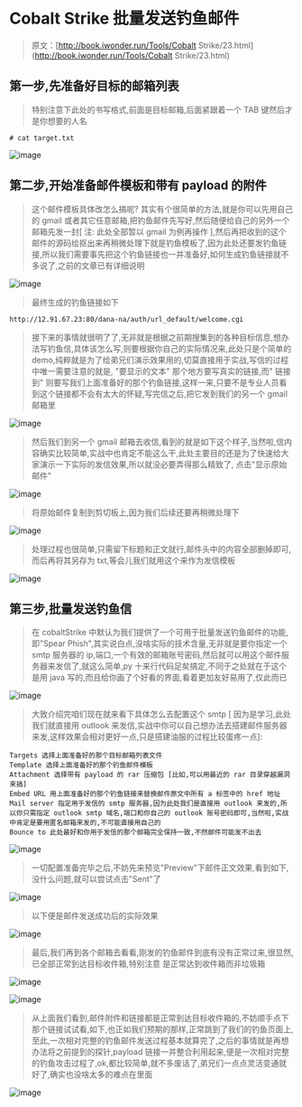 # Cobalt Strike 批量发送钓鱼邮件

> 原文：[http://book.iwonder.run/Tools/Cobalt Strike/23.html](http://book.iwonder.run/Tools/Cobalt Strike/23.html)

## 第一步,先准备好目标的邮箱列表

> 特别注意下此处的书写格式,前面是目标邮箱,后面紧跟着一个 TAB 键然后才是你想要的人名

```
# cat target.txt 
```

![image](img/699d058ec92d7888c8b533323c78ca7f.png)

## 第二步,开始准备邮件模板和带有 payload 的附件

> 这个邮件模板具体改怎么搞呢? 其实有个很简单的方法,就是你可以先用自己的 gmail 或者其它任意邮箱,把钓鱼邮件先写好,然后随便给自己的另外一个邮箱先发一封[ 注: 此处全部暂以 gmail 为例再操作 ],然后再把收到的这个邮件的源码给抠出来再稍微处理下就是钓鱼模板了,因为此处还要发钓鱼链接,所以我们需要事先把这个钓鱼链接也一并准备好,如何生成钓鱼链接就不多说了,之前的文章已有详细说明

![image](img/e24d9d0be0e3cfe3e3cf9636cb6e84d4.png)

> 最终生成的钓鱼链接如下

```
http://12.91.67.23:80/dana-na/auth/url_default/welcome.cgi 
```

> 接下来的事情就很明了了,无非就是根据之前期搜集到的各种目标信息,想办法写钓鱼信,具体该怎么写,则要根据你自己的实际情况来,此处只是个简单的 demo,纯粹就是为了给弟兄们演示效果用的,切莫直接用于实战,写信的过程中唯一需要注意的就是, "要显示的文本" 那个地方要写真实的链接,而" 链接到" 则要写我们上面准备好的那个钓鱼链接,这样一来,只要不是专业人员看到这个链接都不会有太大的怀疑,写完信之后,把它发到我们的另一个 gmail 邮箱里

![image](img/89b8c686c5d85647cc1dcee9dac14c72.png)

> 然后我们到另一个 gmail 邮箱去收信,看到的就是如下这个样子,当然啦,信内容确实比较简单,实战中也肯定不能这么干,此处主要目的还是为了快速给大家演示一下实际的发信效果,所以就没必要弄得那么精致了, 点击"显示原始邮件"

![image](img/f19e326d6b6c8eda564b04128fce8259.png)

> 将原始邮件复制到剪切板上,因为我们后续还要再稍微处理下

![image](img/c41a0e242a1d90d5ba14bbfe64db98d9.png)

> 处理过程也很简单,只需留下标题和正文就行,邮件头中的内容全部删掉即可,而后再将其另存为 txt,等会儿我们就用这个来作为发信模板

![image](img/4d72f2551e5b8c144906ec6c92684e34.png)

## 第三步,批量发送钓鱼信

> 在 cobaltStrike 中默认为我们提供了一个可用于批量发送钓鱼邮件的功能,即"Spear Phish",其实说白点,没啥实际的技术含量,无非就是要你指定一个 smtp 服务器的 ip,端口,一个有效的邮箱账号密码,然后就可以用这个邮件服务器来发信了,就这么简单,py 十来行代码足矣搞定,不同于之处就在于这个是用 java 写的,而且给你画了个好看的界面,看着更加友好易用了,仅此而已

![image](img/7562472914b1b93e27f0045f00d11098.png)

> 大致介绍完咱们现在就来看下具体怎么去配置这个 smtp [ 因为是学习,此处我们就直接用 outlook 来发信,实战中你可以自己想办法去搭建邮件服务器来发,这样效果会相对更好一点,只是搭建油服的过程比较蛋疼一点]:

```
Targets 选择上面准备好的那个目标邮箱列表文件
Template 选择上面准备好的那个钓鱼邮件模板
Attachment 选择带有 payload 的 rar 压缩包 [比如,可以用最近的 rar 目录穿越漏洞来搞]
Embed URL 用上面准备好的那个钓鱼链接来替换邮件原文中所有 a 标签中的 href 地址
Mail server 指定用于发信的 smtp 服务器,因为此处我们是直接用 outlook 来发的,所以你只需指定 outlook smtp 域名,端口和你自己的 outlook 账号密码即可,当然啦,实战中肯定是要用匿名邮箱来发的,不可能直接用自己的
Bounce to 此处最好和你用于发信的那个邮箱完全保持一致,不然邮件可能发不出去 
```

![image](img/01504c151a89ca3b1f8de9f21af58228.png)

> 一切配置准备完毕之后,不妨先来预览"Preview"下邮件正文效果,看到如下,没什么问题,就可以尝试点击"Sent"了

![image](img/bbf3f900cc6891b7efad42d7e671514b.png)

> 以下便是邮件发送成功后的实际效果

![image](img/f449e2220a885abf3c6f1272e86cab0e.png)

> 最后,我们再到各个邮箱去看看,刚发的钓鱼邮件到底有没有正常过来,很显然,已全部正常到达目标收件箱,特别注意 是正常达到收件箱而非垃圾箱

![image](img/7a9f0168157d7b1e8e71d5800e4509dd.png)

![image](img/cb5c8777a7550b77743d5695ed72494b.png)

> 从上面我们看到,邮件附件和链接都是正常到达目标收件箱的,不妨顺手点下那个链接试试看,如下,也正如我们预期的那样,正常跳到了我们的钓鱼页面上,至此,一次相对完整的钓鱼邮件发送过程基本就算完了,之后的事情就是再想办法将之前提到的探针,payload 链接一并整合利用起来,便是一次相对完整的钓鱼攻击过程了,ok,都比较简单,就不多废话了,弟兄们一点点灵活变通就好了,确实也没啥太多的难点在里面

![image](img/39cba268839ec57cbf615aca477e93cd.png)

